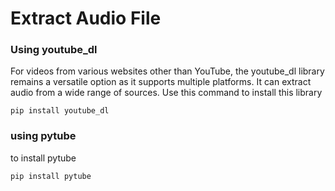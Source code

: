 # Extract Audio File

### Using youtube_dl
For videos from various websites other than YouTube, the youtube_dl library remains a versatile option as it supports multiple platforms. It can extract audio from a wide range of sources.
Use this command to install this library
```
pip install youtube_dl
```
### using pytube
to install pytube
```
pip install pytube
```

